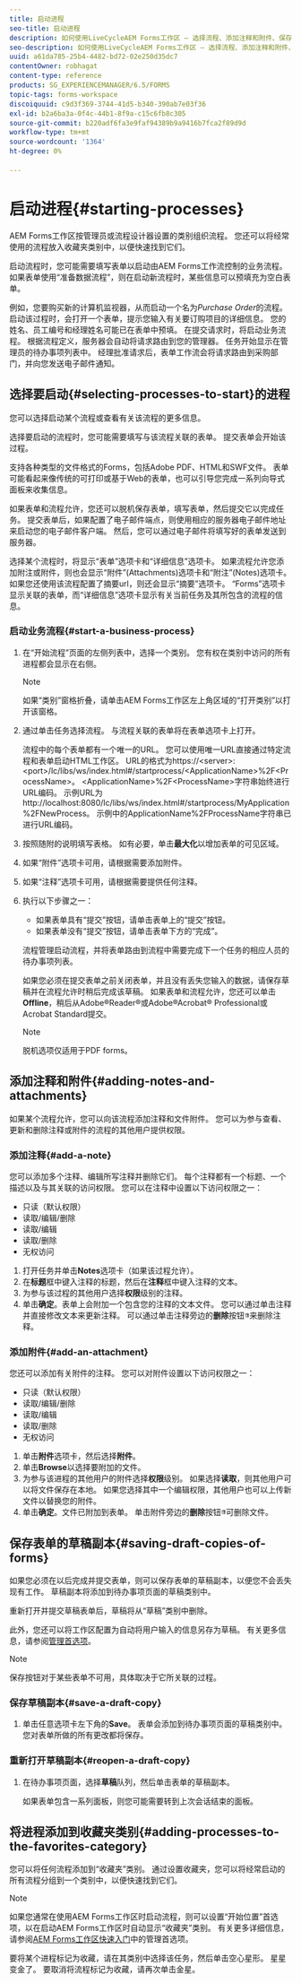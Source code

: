```yaml
---
title: 启动进程
seo-title: 启动进程
description: 如何使用LiveCycleAEM Forms工作区 — 选择流程、添加注释和附件、保存草稿副本，以及添加到收藏夹。
seo-description: 如何使用LiveCycleAEM Forms工作区 — 选择流程、添加注释和附件、保存草稿副本，以及添加到收藏夹。
uuid: a61da785-25b4-4482-bd72-02e250d35dc7
contentOwner: robhagat
content-type: reference
products: SG_EXPERIENCEMANAGER/6.5/FORMS
topic-tags: forms-workspace
discoiquuid: c9d3f369-3744-41d5-b340-390ab7e03f36
exl-id: b2a6ba3a-0f4c-44b1-8f9a-c15c6fb8c305
source-git-commit: b220adf6fa3e9faf94389b9a9416b7fca2f89d9d
workflow-type: tm+mt
source-wordcount: '1364'
ht-degree: 0%

---
```


# 启动进程{#starting-processes}

AEM Forms工作区按管理员或流程设计器设置的类别组织流程。 您还可以将经常使用的流程放入收藏夹类别中，以便快速找到它们。

启动流程时，您可能需要填写表单以启动由AEM Forms工作流控制的业务流程。 如果表单使用“准备数据流程”，则在启动新流程时，某些信息可以预填充为空白表单。

例如，您要购买新的计算机监视器，从而启动一个名为&#x200B;*Purchase Order*&#x200B;的流程。 启动该过程时，会打开一个表单，提示您输入有关要订购项目的详细信息。 您的姓名、员工编号和经理姓名可能已在表单中预填。 在提交请求时，将启动业务流程。 根据流程定义，服务器会自动将请求路由到您的管理器。 任务开始显示在管理员的待办事项列表中。 经理批准请求后，表单工作流会将请求路由到采购部门，并向您发送电子邮件通知。

## 选择要启动{#selecting-processes-to-start}的进程

您可以选择启动某个流程或查看有关该流程的更多信息。

选择要启动的流程时，您可能需要填写与该流程关联的表单。 提交表单会开始该过程。

支持各种类型的文件格式的Forms，包括Adobe PDF、HTML和SWF文件。 表单可能看起来像传统的可打印或基于Web的表单，也可以引导您完成一系列向导式面板来收集信息。

如果表单和流程允许，您还可以脱机保存表单，填写表单，然后提交它以完成任务。 提交表单后，如果配置了电子邮件端点，则使用相应的服务器电子邮件地址来启动您的电子邮件客户端。 然后，您可以通过电子邮件将填写好的表单发送到服务器。

选择某个流程时，将显示“表单”选项卡和“详细信息”选项卡。 如果流程允许您添加附注或附件，则也会显示“附件”(Attachments)选项卡和“附注”(Notes)选项卡。 如果您还使用该流程配置了摘要url，则还会显示“摘要”选项卡。 “Forms”选项卡显示关联的表单，而“详细信息”选项卡显示有关当前任务及其所包含的流程的信息。

### 启动业务流程{#start-a-business-process}

1. 在“开始流程”页面的左侧列表中，选择一个类别。 您有权在类别中访问的所有进程都会显示在右侧。

   >[!NOTE]
   >
   >如果“类别”窗格折叠，请单击AEM Forms工作区左上角区域的“打开类别”以打开该窗格。

1. 通过单击任务选择流程。 与流程关联的表单将在表单选项卡上打开。

   流程中的每个表单都有一个唯一的URL。 您可以使用唯一URL直接通过特定流程和表单启动HTML工作区。 URL的格式为https://&lt;server>:&lt;port>/lc/libs/ws/index.html#/startprocess/&lt;ApplicationName>%2F&lt;ProcessName>。 &lt;ApplicationName>%2F&lt;ProcessName>字符串始终进行URL编码。 示例URL为http://localhost:8080/lc/libs/ws/index.html#/startprocess/MyApplication%2FNewProcess。 示例中的ApplicationName%2FProcessName字符串已进行URL编码。

1. 按照随附的说明填写表格。 如有必要，单击&#x200B;**最大化**&#x200B;以增加表单的可见区域。
1. 如果“附件”选项卡可用，请根据需要添加附件。
1. 如果“注释”选项卡可用，请根据需要提供任何注释。
1. 执行以下步骤之一：

   * 如果表单具有“提交”按钮，请单击表单上的“提交”按钮。
   * 如果表单没有“提交”按钮，请单击表单下方的“完成”。

   流程管理启动流程，并将表单路由到流程中需要完成下一个任务的相应人员的待办事项列表。

   如果您必须在提交表单之前关闭表单，并且没有丢失您输入的数据，请保存草稿并在流程允许时稍后完成该草稿。 如果表单和流程允许，您还可以单击&#x200B;**Offline**，稍后从Adobe®Reader®或Adobe®Acrobat® Professional或Acrobat Standard提交。

   >[!NOTE]
   >
   >脱机选项仅适用于PDF forms。

## 添加注释和附件{#adding-notes-and-attachments}

如果某个流程允许，您可以向该流程添加注释和文件附件。 您可以为参与查看、更新和删除注释或附件的流程的其他用户提供权限。

### 添加注释{#add-a-note}

您可以添加多个注释、编辑所写注释并删除它们。 每个注释都有一个标题、一个描述以及与其关联的访问权限。 您可以在注释中设置以下访问权限之一：

* 只读（默认权限）
* 读取/编辑/删除
* 读取/编辑
* 读取/删除
* 无权访问

1. 打开任务并单击&#x200B;**Notes**&#x200B;选项卡（如果该过程允许）。
1. 在&#x200B;**标题**&#x200B;框中键入注释的标题，然后在&#x200B;**注释**&#x200B;框中键入注释的文本。
1. 为参与该过程的其他用户选择&#x200B;**权限**&#x200B;级别的注释。
1. 单击&#x200B;**确定**。表单上会附加一个包含您的注释的文本文件。 您可以通过单击注释并直接修改文本来更新注释。 可以通过单击注释旁边的&#x200B;**删除**&#x200B;按钮![垃圾桶图像](assets/icondelete.png)来删除注释。

### 添加附件{#add-an-attachment}

您还可以添加有关附件的注释。 您可以对附件设置以下访问权限之一：

* 只读（默认权限）
* 读取/编辑/删除
* 读取/编辑
* 读取/删除
* 无权访问

1. 单击&#x200B;**附件**&#x200B;选项卡，然后选择&#x200B;**附件**。
1. 单击&#x200B;**Browse**&#x200B;以选择要附加的文件。
1. 为参与该进程的其他用户的附件选择&#x200B;**权限**&#x200B;级别。 如果选择&#x200B;**读取**，则其他用户可以将文件保存在本地。 如果您选择其中一个编辑权限，其他用户也可以上传新文件以替换您的附件。
1. 单击&#x200B;**确定**。文件已附加到表单。 单击附件旁边的&#x200B;**删除**&#x200B;按钮![垃圾桶图像](assets/icondelete.png)可删除文件。

## 保存表单的草稿副本{#saving-draft-copies-of-forms}

如果您必须在以后完成并提交表单，则可以保存表单的草稿副本，以便您不会丢失现有工作。 草稿副本将添加到待办事项页面的草稿类别中。

重新打开并提交草稿表单后，草稿将从“草稿”类别中删除。

此外，您还可以将工作区配置为自动将用户输入的信息另存为草稿。 有关更多信息，请参阅[管理首选项](/help/forms/using/getting-started-livecycle-html-workspace.md)。

>[!NOTE]
>
>保存按钮对于某些表单不可用，具体取决于它所关联的过程。

### 保存草稿副本{#save-a-draft-copy}

1. 单击任意选项卡左下角的&#x200B;**Save**。 表单会添加到待办事项页面的草稿类别中。 您对表单所做的所有更改都将保存。

### 重新打开草稿副本{#reopen-a-draft-copy}

1. 在待办事项页面，选择&#x200B;**草稿**&#x200B;队列，然后单击表单的草稿副本。

   如果表单包含一系列面板，则您可能需要转到上次会话结束的面板。

## 将进程添加到收藏夹类别{#adding-processes-to-the-favorites-category}

您可以将任何流程添加到“收藏夹”类别。 通过设置收藏夹，您可以将经常启动的所有流程分组到一个类别中，以便快速找到它们。

>[!NOTE]
>
>如果您通常在使用AEM Forms工作区时启动流程，则可以设置“开始位置”首选项，以在启动AEM Forms工作区时自动显示“收藏夹”类别。 有关更多详细信息，请参阅[AEM Forms工作区快速入门](/help/forms/using/getting-started-livecycle-html-workspace.md)中的管理首选项。

要将某个进程标记为收藏，请在其类别中选择该任务，然后单击空心星形。 星星变金了。 要取消将流程标记为收藏，请再次单击金星。
